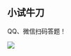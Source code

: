 ## 小试牛刀

<div grid="~ cols-2 gap-4">


<div class="mt-5 text-sm">

QQ、微信扫码答题！

</div>

<div>

![](https://cdn.sa.net/2024/05/25/vlpGEMmKXcHxfqs.webp)

</div>

</div>
